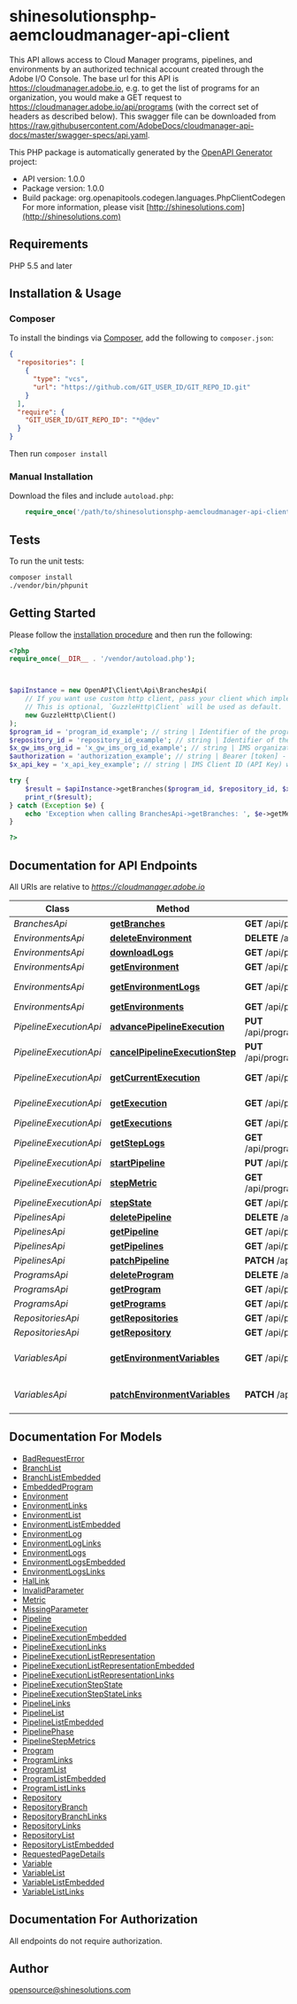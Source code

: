 # shinesolutionsphp-aemcloudmanager-api-client

This API allows access to Cloud Manager programs, pipelines, and environments by an authorized technical account created through the Adobe I/O Console. The base url for this API is https://cloudmanager.adobe.io, e.g. to get the list of programs for an organization, you would make a GET request to https://cloudmanager.adobe.io/api/programs (with the correct set of headers as described below). This swagger file can be downloaded from https://raw.githubusercontent.com/AdobeDocs/cloudmanager-api-docs/master/swagger-specs/api.yaml.

This PHP package is automatically generated by the [OpenAPI Generator](https://openapi-generator.tech) project:

- API version: 1.0.0
- Package version: 1.0.0
- Build package: org.openapitools.codegen.languages.PhpClientCodegen
For more information, please visit [http://shinesolutions.com](http://shinesolutions.com)

## Requirements

PHP 5.5 and later

## Installation & Usage

### Composer

To install the bindings via [Composer](http://getcomposer.org/), add the following to `composer.json`:

```json
{
  "repositories": [
    {
      "type": "vcs",
      "url": "https://github.com/GIT_USER_ID/GIT_REPO_ID.git"
    }
  ],
  "require": {
    "GIT_USER_ID/GIT_REPO_ID": "*@dev"
  }
}
```

Then run `composer install`

### Manual Installation

Download the files and include `autoload.php`:

```php
    require_once('/path/to/shinesolutionsphp-aemcloudmanager-api-client/vendor/autoload.php');
```

## Tests

To run the unit tests:

```bash
composer install
./vendor/bin/phpunit
```

## Getting Started

Please follow the [installation procedure](#installation--usage) and then run the following:

```php
<?php
require_once(__DIR__ . '/vendor/autoload.php');



$apiInstance = new OpenAPI\Client\Api\BranchesApi(
    // If you want use custom http client, pass your client which implements `GuzzleHttp\ClientInterface`.
    // This is optional, `GuzzleHttp\Client` will be used as default.
    new GuzzleHttp\Client()
);
$program_id = 'program_id_example'; // string | Identifier of the program.
$repository_id = 'repository_id_example'; // string | Identifier of the repository
$x_gw_ims_org_id = 'x_gw_ims_org_id_example'; // string | IMS organization ID that the request is being made under.
$authorization = 'authorization_example'; // string | Bearer [token] - An access token for the technical account created through integration with Adobe IO
$x_api_key = 'x_api_key_example'; // string | IMS Client ID (API Key) which is subscribed to consume services on console.adobe.io

try {
    $result = $apiInstance->getBranches($program_id, $repository_id, $x_gw_ims_org_id, $authorization, $x_api_key);
    print_r($result);
} catch (Exception $e) {
    echo 'Exception when calling BranchesApi->getBranches: ', $e->getMessage(), PHP_EOL;
}

?>
```

## Documentation for API Endpoints

All URIs are relative to *https://cloudmanager.adobe.io*

Class | Method | HTTP request | Description
------------ | ------------- | ------------- | -------------
*BranchesApi* | [**getBranches**](docs/Api/BranchesApi.md#getbranches) | **GET** /api/program/{programId}/repository/{repositoryId}/branches | List Branches
*EnvironmentsApi* | [**deleteEnvironment**](docs/Api/EnvironmentsApi.md#deleteenvironment) | **DELETE** /api/program/{programId}/environment/{environmentId} | DeleteEnvironment
*EnvironmentsApi* | [**downloadLogs**](docs/Api/EnvironmentsApi.md#downloadlogs) | **GET** /api/program/{programId}/environment/{environmentId}/logs/download | Download Logs
*EnvironmentsApi* | [**getEnvironment**](docs/Api/EnvironmentsApi.md#getenvironment) | **GET** /api/program/{programId}/environment/{environmentId} | Get Environment
*EnvironmentsApi* | [**getEnvironmentLogs**](docs/Api/EnvironmentsApi.md#getenvironmentlogs) | **GET** /api/program/{programId}/environment/{environmentId}/logs | Get Environment Logs
*EnvironmentsApi* | [**getEnvironments**](docs/Api/EnvironmentsApi.md#getenvironments) | **GET** /api/program/{programId}/environments | List Environments
*PipelineExecutionApi* | [**advancePipelineExecution**](docs/Api/PipelineExecutionApi.md#advancepipelineexecution) | **PUT** /api/program/{programId}/pipeline/{pipelineId}/execution/{executionId}/phase/{phaseId}/step/{stepId}/advance | Advance
*PipelineExecutionApi* | [**cancelPipelineExecutionStep**](docs/Api/PipelineExecutionApi.md#cancelpipelineexecutionstep) | **PUT** /api/program/{programId}/pipeline/{pipelineId}/execution/{executionId}/phase/{phaseId}/step/{stepId}/cancel | Cancel
*PipelineExecutionApi* | [**getCurrentExecution**](docs/Api/PipelineExecutionApi.md#getcurrentexecution) | **GET** /api/program/{programId}/pipeline/{pipelineId}/execution | Get current pipeline execution
*PipelineExecutionApi* | [**getExecution**](docs/Api/PipelineExecutionApi.md#getexecution) | **GET** /api/program/{programId}/pipeline/{pipelineId}/execution/{executionId} | Get pipeline execution
*PipelineExecutionApi* | [**getExecutions**](docs/Api/PipelineExecutionApi.md#getexecutions) | **GET** /api/program/{programId}/pipeline/{pipelineId}/executions | List Executions
*PipelineExecutionApi* | [**getStepLogs**](docs/Api/PipelineExecutionApi.md#getsteplogs) | **GET** /api/program/{programId}/pipeline/{pipelineId}/execution/{executionId}/phase/{phaseId}/step/{stepId}/logs | Get logs
*PipelineExecutionApi* | [**startPipeline**](docs/Api/PipelineExecutionApi.md#startpipeline) | **PUT** /api/program/{programId}/pipeline/{pipelineId}/execution | Start the pipeline
*PipelineExecutionApi* | [**stepMetric**](docs/Api/PipelineExecutionApi.md#stepmetric) | **GET** /api/program/{programId}/pipeline/{pipelineId}/execution/{executionId}/phase/{phaseId}/step/{stepId}/metrics | Get step metrics
*PipelineExecutionApi* | [**stepState**](docs/Api/PipelineExecutionApi.md#stepstate) | **GET** /api/program/{programId}/pipeline/{pipelineId}/execution/{executionId}/phase/{phaseId}/step/{stepId} | Get step state
*PipelinesApi* | [**deletePipeline**](docs/Api/PipelinesApi.md#deletepipeline) | **DELETE** /api/program/{programId}/pipeline/{pipelineId} | Delete a Pipeline
*PipelinesApi* | [**getPipeline**](docs/Api/PipelinesApi.md#getpipeline) | **GET** /api/program/{programId}/pipeline/{pipelineId} | Get Pipeline
*PipelinesApi* | [**getPipelines**](docs/Api/PipelinesApi.md#getpipelines) | **GET** /api/program/{programId}/pipelines | List Pipelines
*PipelinesApi* | [**patchPipeline**](docs/Api/PipelinesApi.md#patchpipeline) | **PATCH** /api/program/{programId}/pipeline/{pipelineId} | Patches Pipeline
*ProgramsApi* | [**deleteProgram**](docs/Api/ProgramsApi.md#deleteprogram) | **DELETE** /api/program/{programId} | Delete Program
*ProgramsApi* | [**getProgram**](docs/Api/ProgramsApi.md#getprogram) | **GET** /api/program/{programId} | Get Program
*ProgramsApi* | [**getPrograms**](docs/Api/ProgramsApi.md#getprograms) | **GET** /api/programs | Lists Programs
*RepositoriesApi* | [**getRepositories**](docs/Api/RepositoriesApi.md#getrepositories) | **GET** /api/program/{programId}/repositories | Lists Repositories
*RepositoriesApi* | [**getRepository**](docs/Api/RepositoriesApi.md#getrepository) | **GET** /api/program/{programId}/repository/{repositoryId} | Get Repository
*VariablesApi* | [**getEnvironmentVariables**](docs/Api/VariablesApi.md#getenvironmentvariables) | **GET** /api/program/{programId}/environment/{environmentId}/variables | List User Environment Variables
*VariablesApi* | [**patchEnvironmentVariables**](docs/Api/VariablesApi.md#patchenvironmentvariables) | **PATCH** /api/program/{programId}/environment/{environmentId}/variables | Patch User Environment Variables


## Documentation For Models

 - [BadRequestError](docs/Model/BadRequestError.md)
 - [BranchList](docs/Model/BranchList.md)
 - [BranchListEmbedded](docs/Model/BranchListEmbedded.md)
 - [EmbeddedProgram](docs/Model/EmbeddedProgram.md)
 - [Environment](docs/Model/Environment.md)
 - [EnvironmentLinks](docs/Model/EnvironmentLinks.md)
 - [EnvironmentList](docs/Model/EnvironmentList.md)
 - [EnvironmentListEmbedded](docs/Model/EnvironmentListEmbedded.md)
 - [EnvironmentLog](docs/Model/EnvironmentLog.md)
 - [EnvironmentLogLinks](docs/Model/EnvironmentLogLinks.md)
 - [EnvironmentLogs](docs/Model/EnvironmentLogs.md)
 - [EnvironmentLogsEmbedded](docs/Model/EnvironmentLogsEmbedded.md)
 - [EnvironmentLogsLinks](docs/Model/EnvironmentLogsLinks.md)
 - [HalLink](docs/Model/HalLink.md)
 - [InvalidParameter](docs/Model/InvalidParameter.md)
 - [Metric](docs/Model/Metric.md)
 - [MissingParameter](docs/Model/MissingParameter.md)
 - [Pipeline](docs/Model/Pipeline.md)
 - [PipelineExecution](docs/Model/PipelineExecution.md)
 - [PipelineExecutionEmbedded](docs/Model/PipelineExecutionEmbedded.md)
 - [PipelineExecutionLinks](docs/Model/PipelineExecutionLinks.md)
 - [PipelineExecutionListRepresentation](docs/Model/PipelineExecutionListRepresentation.md)
 - [PipelineExecutionListRepresentationEmbedded](docs/Model/PipelineExecutionListRepresentationEmbedded.md)
 - [PipelineExecutionListRepresentationLinks](docs/Model/PipelineExecutionListRepresentationLinks.md)
 - [PipelineExecutionStepState](docs/Model/PipelineExecutionStepState.md)
 - [PipelineExecutionStepStateLinks](docs/Model/PipelineExecutionStepStateLinks.md)
 - [PipelineLinks](docs/Model/PipelineLinks.md)
 - [PipelineList](docs/Model/PipelineList.md)
 - [PipelineListEmbedded](docs/Model/PipelineListEmbedded.md)
 - [PipelinePhase](docs/Model/PipelinePhase.md)
 - [PipelineStepMetrics](docs/Model/PipelineStepMetrics.md)
 - [Program](docs/Model/Program.md)
 - [ProgramLinks](docs/Model/ProgramLinks.md)
 - [ProgramList](docs/Model/ProgramList.md)
 - [ProgramListEmbedded](docs/Model/ProgramListEmbedded.md)
 - [ProgramListLinks](docs/Model/ProgramListLinks.md)
 - [Repository](docs/Model/Repository.md)
 - [RepositoryBranch](docs/Model/RepositoryBranch.md)
 - [RepositoryBranchLinks](docs/Model/RepositoryBranchLinks.md)
 - [RepositoryLinks](docs/Model/RepositoryLinks.md)
 - [RepositoryList](docs/Model/RepositoryList.md)
 - [RepositoryListEmbedded](docs/Model/RepositoryListEmbedded.md)
 - [RequestedPageDetails](docs/Model/RequestedPageDetails.md)
 - [Variable](docs/Model/Variable.md)
 - [VariableList](docs/Model/VariableList.md)
 - [VariableListEmbedded](docs/Model/VariableListEmbedded.md)
 - [VariableListLinks](docs/Model/VariableListLinks.md)


## Documentation For Authorization

All endpoints do not require authorization.

## Author

opensource@shinesolutions.com

